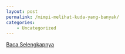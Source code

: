 ```yaml
---
layout: post
permalink: /mimpi-melihat-kuda-yang-banyak/
categories:
    - Uncategorized
---
```


[Baca Selengkapnya](/10)